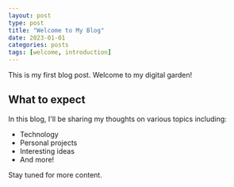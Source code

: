 ```yaml
---
layout: post
type: post
title: "Welcome to My Blog"
date: 2023-01-01
categories: posts
tags: [welcome, introduction]
---
```


This is my first blog post. Welcome to my digital garden!

## What to expect

In this blog, I'll be sharing my thoughts on various topics including:

- Technology
- Personal projects
- Interesting ideas
- And more!

Stay tuned for more content.
